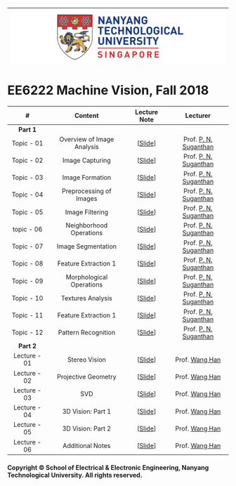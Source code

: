 |![image](https://github.com/NTU-CCA/EE6222/blob/master/logo.png)|
|---|
# EE6222 Machine Vision, Fall 2018

|#|Content|Lecture Note|Lecturer|
|:---:|:---:|:---:|:---:|
|**Part 1**|
|Topic - 01|Overview of Image Analysis|[[Slide](https://github.com/NTU-CCA/EE7207/blob/master/Slides/EE7207-NN1_2019.pdf)]|Prof. [P. N. Suganthan](https://www.ntu.edu.sg/home/epnsugan/)
|Topic - 02|Image Capturing|[[Slide](https://github.com/NTU-CCA/EE7207/blob/master/Slides/EE7207-NN2_2019.pdf)]|Prof. [P. N. Suganthan](https://www.ntu.edu.sg/home/epnsugan/)
|Topic - 03|Image Formation|[[Slide](https://github.com/NTU-CCA/EE7207/blob/master/Slides/EE7207-NN3_2019.pdf)]|Prof. [P. N. Suganthan](https://www.ntu.edu.sg/home/epnsugan/)
|Topic - 04|Preprocessing of Images|[[Slide](https://github.com/NTU-CCA/EE7207/blob/master/Slides/EE7207-NN4_2019.pdf)]|Prof. [P. N. Suganthan](https://www.ntu.edu.sg/home/epnsugan/)
|Topic - 05|Image Filtering|[[Slide](https://github.com/NTU-CCA/EE7207/blob/master/Slides/EE7207-NN5_2019.pdf)]|Prof. [P. N. Suganthan](https://www.ntu.edu.sg/home/epnsugan/)
|topic - 06|Neighborhood Operations|[[Slide](https://github.com/NTU-CCA/EE7207/blob/master/Slides/EE7207-NN6_2019.pdf)]|Prof. [P. N. Suganthan](https://www.ntu.edu.sg/home/epnsugan/)
|Topic - 07|Image Segmentation|[[Slide](https://github.com/NTU-CCA/EE7207/blob/master/Slides/EE7207-NN7_2019.pdf)]|Prof. [P. N. Suganthan](https://www.ntu.edu.sg/home/epnsugan/)
|Topic - 08|Feature Extraction 1|[[Slide](https://github.com/NTU-CCA/EE7207/blob/master/Slides/EE7207-Part2-1.pdf)]|Prof. [P. N. Suganthan](https://www.ntu.edu.sg/home/epnsugan/)
|Topic - 09|Morphological Operations|[[Slide](https://github.com/NTU-CCA/EE7207/blob/master/Slides/EE7207-Part2-2.pdf)]|Prof. [P. N. Suganthan](https://www.ntu.edu.sg/home/epnsugan/)
|Topic - 10|Textures Analysis|[[Slide](https://github.com/NTU-CCA/EE7207/blob/master/Slides/EE7207-Part2-3.pdf)]|Prof. [P. N. Suganthan](https://www.ntu.edu.sg/home/epnsugan/)
|Topic - 11|Feature Extraction 1|[[Slide](https://github.com/NTU-CCA/EE7207/blob/master/Slides/EE7207-Part2-4.pdf)]|Prof. [P. N. Suganthan](https://www.ntu.edu.sg/home/epnsugan/)
|Topic - 12|Pattern Recognition|[[Slide](https://github.com/NTU-CCA/EE7207/blob/master/Slides/EE7207-Part2-5.pdf)]|Prof. [P. N. Suganthan](https://www.ntu.edu.sg/home/epnsugan/)
|**Part 2**|
|Lecture - 01|Stereo Vision|[[Slide](https://github.com/NTU-CCA/EE7207/blob/master/Slides/EE7207-Part2-5.pdf)]|Prof. [Wang Han](http://research.ntu.edu.sg/expertise/academicprofile/pages/StaffProfile.aspx?ST_EMAILID=hw)
|Lecture - 02|Projective Geometry|[[Slide](https://github.com/NTU-CCA/EE7207/blob/master/Slides/EE7207-Part2-5.pdf)]|Prof. [Wang Han](http://research.ntu.edu.sg/expertise/academicprofile/pages/StaffProfile.aspx?ST_EMAILID=hw)
|Lecture - 03|SVD|[[Slide](https://github.com/NTU-CCA/EE7207/blob/master/Slides/EE7207-Part2-5.pdf)]|Prof. [Wang Han](http://research.ntu.edu.sg/expertise/academicprofile/pages/StaffProfile.aspx?ST_EMAILID=hw)
|Lecture - 04|3D Vision: Part 1|[[Slide](https://github.com/NTU-CCA/EE7207/blob/master/Slides/EE7207-Part2-5.pdf)]|Prof. [Wang Han](http://research.ntu.edu.sg/expertise/academicprofile/pages/StaffProfile.aspx?ST_EMAILID=hw)
|Lecture - 05|3D Vision: Part 2|[[Slide](https://github.com/NTU-CCA/EE7207/blob/master/Slides/EE7207-Part2-5.pdf)]|Prof. [Wang Han](http://research.ntu.edu.sg/expertise/academicprofile/pages/StaffProfile.aspx?ST_EMAILID=hw)
|Lecture - 06|Additional Notes|[[Slide](https://github.com/NTU-CCA/EE7207/blob/master/Slides/EE7207-Part2-5.pdf)]|Prof. [Wang Han](http://research.ntu.edu.sg/expertise/academicprofile/pages/StaffProfile.aspx?ST_EMAILID=hw)

#### Copyright © School of Electrical & Electronic Engineering, Nanyang Technological University. All rights reserved.
